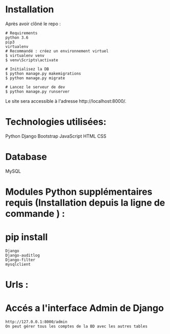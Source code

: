 # Installation
Après avoir clôné le repo :

    # Requirements
    python 3.6
    pip3
    virtualenv
    # Recommandé : créez un environnement virtuel
    $ virtualenv venv
    $ venv\Scripts\activate
    
    # Initialisez la DB
    $ python manage.py makemigrations
    $ python manage.py migrate
    
    # Lancez le serveur de dev
    $ python manage.py runserver

Le site sera accessible à l'adresse http://localhost:8000/.
# Technologies utilisées:
Python
Django
Bootstrap
JavaScript
HTML
CSS
# Database
MySQL
# Modules Python supplémentaires requis (Installation depuis la ligne de commande ) :
  # pip install  
    Django 
    Django-auditlog
    Django-filter
    mysqlclient

# Urls :
  # Accés a l'interface Admin de Django
    http://127.0.0.1:8000/admin 
    On peut gérer tous les comptes de la BD avec les autres tables 


